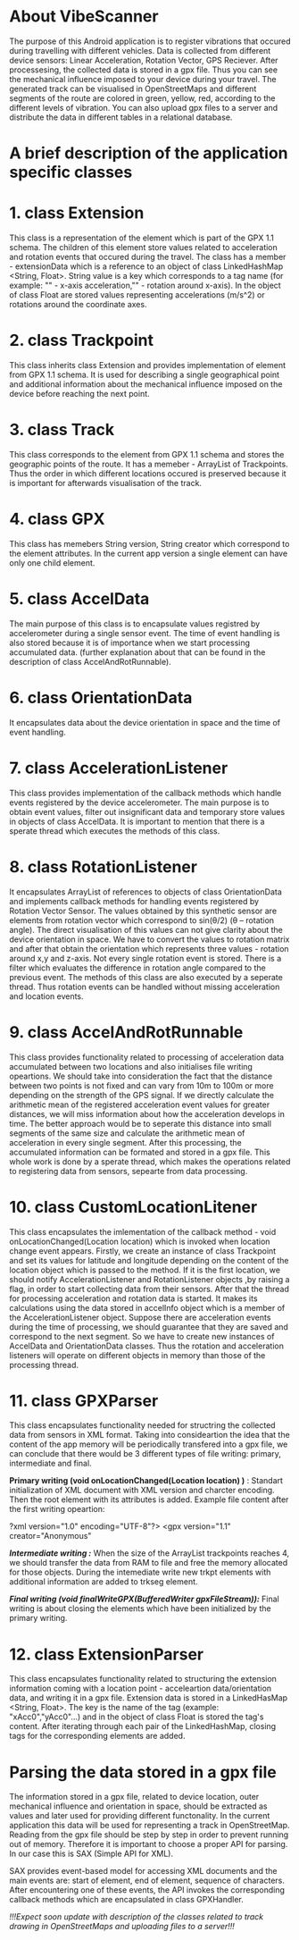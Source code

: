 # About VibeScanner
The purpose of this Android application is to register vibrations that occured during travelling with different vehicles. Data is collected from different device sensors: Linear Acceleration, Rotation Vector, GPS Reciever. After processesing, the collected data is stored in a gpx file. Thus you can see the mechanical influence imposed to your device during your travel. The generated track can be visualised in OpenStreetMaps and different segments of the route are colored in green, yellow, red, according to the different levels of vibration. You can also upload gpx files to a server and distribute the data in different tables in a relational database.

# A brief description of the application specific classes
 
# 1. class Extension 
   This class is a representation of the <extension> element which is part of the GPX 1.1 schema.
   The children of this element store values related to acceleration and rotation events that occured during the travel.
   The class has a member - extensionData which is a reference to an object of class LinkedHashMap <String, Float>. 
   String value is a key which corresponds to a tag name (for example: "<xAcc0>" - x-axis acceleration,"<xOri0>" - rotation around x-axis).
   In the object of class Float are stored values representing accelerations (m/s^2) or rotations around the coordinate axes.
    
# 2. class Trackpoint 
   This class inherits class Extension and provides implementation of <trkpt> element from GPX 1.1 schema. It is used for describing a
   single geographical point and additional information about the mechanical influence imposed on the device before reaching the next point.

# 3. class Track
   This class corresponds to the <trk> element from GPX 1.1 schema and stores the geographic points of the route. It has a memeber - ArrayList of Trackpoints.
   Thus the order in which different locations occured is preserved because it is important for afterwards visualisation of the track.
     
# 4. class GPX

   This class has memebers String version, String creator which correspond to the <gpx> element attributes. In the current app version a single <gpx> element
   can have only one <trk> child element.
    
# 5. class AccelData

 The main purpose of this class is to encapsulate values registred by accelerometer during a single sensor event. The time of event handling
 is also stored because it is of importance when we start processing accumulated data. (further explanation about that can be found in the description
 of class AccelAndRotRunnable).

# 6. class OrientationData

It encapsulates data about the device orientation in space and the time of event handling.

# 7. class AccelerationListener

This class provides implementation of the callback methods which handle events registered by the device accelerometer. The main purpose is to obtain event 
values, filter out insignificant data and temporary store values in objects of class AccelData. It is important to mention that there is a sperate thread 
which executes the methods of this class.

# 8. class RotationListener

It encapsulates ArrayList of references to objects of class OrientationData and implements callback methods for handling events registered by Rotation Vector
Sensor. The values obtained by this synthetic sensor are elements from rotation vector which correspond to sin(θ/2)  (θ – rotation angle). The direct 
visualisation of this values can not give clarity about the device orientation in space. We have to convert the values to rotation matrix and after that
obtain the orientation which represents three values - rotation around x,y and z-axis. Not every single rotation event is stored. There is a filter which
evaluates the difference in rotation angle compared to the previous event. The methods of this class are also executed by a seperate thread. Thus rotation
events can be handled without missing acceleration and location events.

# 9. class AccelAndRotRunnable

This class provides functionality related to processing of acceleration data accumulated between two locations and also initialises file writing opeartions.
We should take into consideration the fact that the distance between two points is not fixed and can vary from 10m to 100m or more depending on the strength
of the GPS signal. If we directly calculate the arithmetic mean of the registered acceleration event values for greater distances, we will miss information about how the acceleration develops in time. The better approach would be to seperate this distance into small segments of the same size and calculate the arithmetic mean of acceleration in every single segment. After this processing, the accumulated information can be formated and stored in a gpx file. This whole work is done by a sperate thread, which makes the operations related to registering data from sensors, sepearte from data processing. 

# 10. class CustomLocationLitener

This class encapsulates the imlementation of the callback method - void onLocationChanged(Location location) which is invoked when location change event appears. 
Firstly, we create an instance of class Trackpoint and set its values for latitude and longitude depending on the content of the location object which is passed
to the method. If it is the first location, we should notify AccelerationListener and RotationListener objects ,by raising a flag, in order to start collecting data from their sensors. After that the thread for processing acceleration and rotation data is started. It makes its calculations using the data stored in accelInfo object
which is a member of the AccelerationListener object. Suppose there are acceleration events during the time of processing, we should guarantee that they are saved and
correspond to the next segment. So we have to create new instances of AccelData and OrientationData classes. Thus the rotation and acceleration listeners will
operate on different objects in memory than those of the processing thread.

# 11. class GPXParser

This class encapsulates functionality needed for structring the collected data from sensors in XML format. Taking into consideartion the idea that the content of the app memory will be periodically transfered into a gpx file, we can conclude that there would be 3 different types of file writing: primary, intermediate and final.

**Primary writing (void onLocationChanged(Location location) )** : Standart initialization of XML document with XML version and charcter encoding. Then the root element with its attributes is added. Example file content after the first writing opeartion:
 
 ?xml version="1.0" encoding="UTF-8"?>
 <gpx
  version="1.1"
  creator="Anonymous" 
 
 ***Intermediate writing :*** When the size of the ArrayList<Trackpoint> trackpoints reaches 4, we should transfer the data from RAM to file and free the memory allocated for those objects. During the intemediate write new trkpt elements with additional information are added to trkseg element.
 
 ***Final writing (void finalWriteGPX(BufferedWriter gpxFileStream)):*** Final writing is about closing the elements which have been initialized by the primary writing.
 
 # 12. class ExtensionParser
 
 This class encapsulates functionality related to structuring the extension information coming with a location point - acceleartion data/orientation data, and writing it in a gpx file. Extension data is stored in a LinkedHasMap <String, Float>. The key is the name of the tag (example: "xAcc0","yAcc0"...) and in the object of class Float is stored the tag's content. After iterating through each pair of the LinkedHashMap, closing tags for the corresponding elements are added.
 
 # Parsing the data stored in a gpx file
 
 The information stored in a gpx file, related to device location, outer mechanical influence and orientation in space, should be extracted as values and later used for providing different functonality. In the current application this data will be used for representing a track in OpenStreetMap. Reading from the gpx file should be step by step in order to prevent running out of memory. Therefore it is important to choose a proper API for parsing. In our case this is SAX (Simple API for XML).
 
 SAX provides event-based model for accessing XML documents and the main events are: start of element, end of element, sequence of characters. After encountering one of these events, the API invokes the corresponding callback methods which are encapsulated in class GPXHandler. 

*!!!Expect soon update with description of the classes related to track drawing in OpenStreetMaps and uploading files to a server!!!* 
